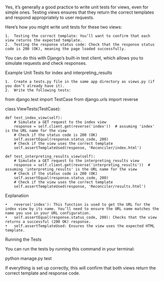Yes, it’s generally a good practice to write unit tests for views, even for simple ones. Testing views ensures that they return the correct templates and respond appropriately to user requests.

Here’s how you might write unit tests for these two views:

	1.	Testing the correct template: You’ll want to confirm that each view returns the expected template.
	2.	Testing the response status code: Check that the response status code is 200 (OK), meaning the page loaded successfully.

You can do this with Django’s built-in test client, which allows you to simulate requests and check responses.

Example Unit Tests for index and interpreting_results

	1.	Create a tests.py file in the same app directory as views.py (if you don’t already have it).
	2.	Write the following tests:

from django.test import TestCase
from django.urls import reverse

class ViewTests(TestCase):

    def test_index_view(self):
        # Simulate a GET request to the index view
        response = self.client.get(reverse('index'))  # assuming 'index' is the URL name for the view
        # Check if the status code is 200 (OK)
        self.assertEqual(response.status_code, 200)
        # Check if the view uses the correct template
        self.assertTemplateUsed(response, 'Reconciler/index.html')

    def test_interpreting_results_view(self):
        # Simulate a GET request to the interpreting_results view
        response = self.client.get(reverse('interpreting_results'))  # assuming 'interpreting_results' is the URL name for the view
        # Check if the status code is 200 (OK)
        self.assertEqual(response.status_code, 200)
        # Check if the view uses the correct template
        self.assertTemplateUsed(response, 'Reconciler/results.html')

Explanation

	•	reverse('index'): This function is used to get the URL for the index view by its name. You’ll need to ensure the URL name matches the name you use in your URL configuration.
	•	self.assertEqual(response.status_code, 200): Checks that the view returns a successful (200 OK) response.
	•	self.assertTemplateUsed: Ensures the view uses the expected HTML template.

Running the Tests

You can run the tests by running this command in your terminal:

python manage.py test

If everything is set up correctly, this will confirm that both views return the correct template and response code.